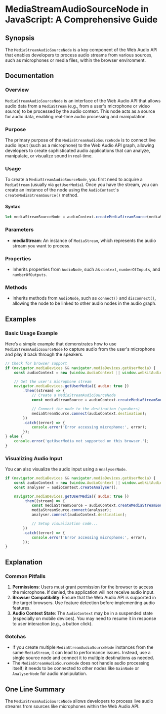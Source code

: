 <!--
Meta Description: # MediaStreamAudioSourceNode in JavaScript: A Comprehensive Guide ## Synopsis The `MediaStreamAudioSourceNode` is a key component of the Web Audio API...
Meta Keywords: audio, audiocontext, mediastreamaudiosourcenode, error, from
-->

# MediaStreamAudioSourceNode in JavaScript: A Comprehensive Guide

## Synopsis
The `MediaStreamAudioSourceNode` is a key component of the Web Audio API that enables developers to process audio streams from various sources, such as microphones or media files, within the browser environment.

## Documentation
### Overview
`MediaStreamAudioSourceNode` is an interface of the Web Audio API that allows audio data from a `MediaStream` (e.g., from a user's microphone or video source) to be processed by the audio context. This node acts as a source for audio data, enabling real-time audio processing and manipulation.

### Purpose
The primary purpose of the `MediaStreamAudioSourceNode` is to connect live audio input (such as a microphone) to the Web Audio API graph, allowing developers to create sophisticated audio applications that can analyze, manipulate, or visualize sound in real-time.

### Usage
To create a `MediaStreamAudioSourceNode`, you first need to acquire a `MediaStream` (usually via `getUserMedia`). Once you have the stream, you can create an instance of the node using the `AudioContext`'s `createMediaStreamSource()` method.

#### Syntax
```javascript
let mediaStreamSourceNode = audioContext.createMediaStreamSource(mediaStream);
```

### Parameters
- **mediaStream**: An instance of `MediaStream`, which represents the audio stream you want to process.

### Properties
- Inherits properties from `AudioNode`, such as `context`, `numberOfInputs`, and `numberOfOutputs`.

### Methods
- Inherits methods from `AudioNode`, such as `connect()` and `disconnect()`, allowing the node to be linked to other audio nodes in the audio graph.

## Examples
### Basic Usage Example
Here’s a simple example that demonstrates how to use `MediaStreamAudioSourceNode` to capture audio from the user's microphone and play it back through the speakers.

```javascript
// Check for browser support
if (navigator.mediaDevices && navigator.mediaDevices.getUserMedia) {
    const audioContext = new (window.AudioContext || window.webkitAudioContext)();

    // Get the user's microphone stream
    navigator.mediaDevices.getUserMedia({ audio: true })
        .then((stream) => {
            // Create a MediaStreamAudioSourceNode
            const mediaStreamSource = audioContext.createMediaStreamSource(stream);

            // Connect the node to the destination (speakers)
            mediaStreamSource.connect(audioContext.destination);
        })
        .catch((error) => {
            console.error('Error accessing microphone:', error);
        });
} else {
    console.error('getUserMedia not supported on this browser.');
}
```

### Visualizing Audio Input
You can also visualize the audio input using a `AnalyserNode`.

```javascript
if (navigator.mediaDevices && navigator.mediaDevices.getUserMedia) {
    const audioContext = new (window.AudioContext || window.webkitAudioContext)();
    const analyser = audioContext.createAnalyser();

    navigator.mediaDevices.getUserMedia({ audio: true })
        .then((stream) => {
            const mediaStreamSource = audioContext.createMediaStreamSource(stream);
            mediaStreamSource.connect(analyser);
            analyser.connect(audioContext.destination);

            // Setup visualization code...
        })
        .catch((error) => {
            console.error('Error accessing microphone:', error);
        });
}
```

## Explanation
### Common Pitfalls
1. **Permissions**: Users must grant permission for the browser to access the microphone. If denied, the application will not receive audio input.
2. **Browser Compatibility**: Ensure that the Web Audio API is supported in the target browsers. Use feature detection before implementing audio features.
3. **Audio Context State**: The `AudioContext` may be in a suspended state (especially on mobile devices). You may need to resume it in response to user interaction (e.g., a button click).

### Gotchas
- If you create multiple `MediaStreamAudioSourceNode` instances from the same `MediaStream`, it can lead to performance issues. Instead, use a single source node and connect it to multiple destinations as needed.
- The `MediaStreamAudioSourceNode` does not handle audio processing itself; it needs to be connected to other nodes like `GainNode` or `AnalyserNode` for audio manipulation.

## One Line Summary
The `MediaStreamAudioSourceNode` allows developers to process live audio streams from sources like microphones within the Web Audio API.